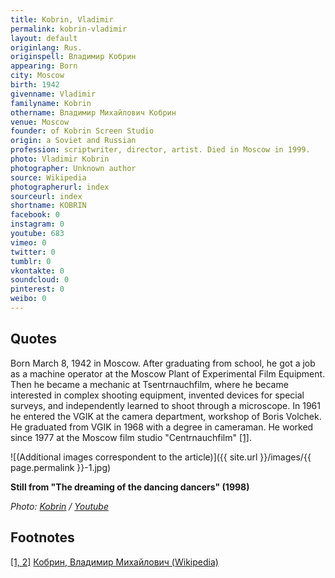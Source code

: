 ```yaml
---
title: Kobrin, Vladimir
permalink: kobrin-vladimir
layout: default
originlang: Rus.
originspell: Владимир Кобрин
appearing: Born
city: Moscow
birth: 1942
givenname: Vladimir
familyname: Kobrin
othername: Владимир Михайлович Кобрин
venue: Moscow
founder: of Kobrin Screen Studio
origin: a Soviet and Russian
profession: scriptwriter, director, artist. Died in Moscow in 1999.
photo: Vladimir Kobrin
photographer: Unknown author
source: Wikipedia
photographerurl: index
sourceurl: index
shortname: KOBRIN
facebook: 0
instagram: 0
youtube: 683
vimeo: 0
twitter: 0
tumblr: 0
vkontakte: 0
soundcloud: 0
pinterest: 0
weibo: 0
---
```


<!---
To edit top block see
icon "Meta Data"
on right menu
Full edit instructions
indexmod.gq/edit
-->

## Quotes

Born March 8, 1942 in Moscow. After graduating from school, he got a job as a machine operator at the Moscow Plant of Experimental Film Equipment. Then he became a mechanic at Tsentrnauchfilm, where he became interested in complex shooting equipment, invented devices for special surveys, and independently learned to shoot through a microscope. In 1961 he entered the VGIK at the camera department, workshop of Boris Volchek. He graduated from VGIK in 1968 with a degree in cameraman. He worked since 1977 at the Moscow film studio "Centrnauchfilm" <span id="a2">[\[1\]](#f1)</span>.

![(Additional images correspondent to the article)]({{ site.url }}/images/{{ page.permalink }}-1.jpg)

**Still from "The dreaming of the dancing dancers" (1998)**

*Photo: [Kobrin](https://www.youtube.com/watch?v=6rzu3T7Qkn4) / [Youtube](https://www.youtube.com/watch?v=6rzu3T7Qkn4)*

## Footnotes

[[1, 2]](#a1) <span id="f1"></span> [Кобрин, Владимир Михайлович (Wikipedia)](https://ru.wikipedia.org/wiki/%D0%9A%D0%BE%D0%B1%D1%80%D0%B8%D0%BD,_%D0%92%D0%BB%D0%B0%D0%B4%D0%B8%D0%BC%D0%B8%D1%80_%D0%9C%D0%B8%D1%85%D0%B0%D0%B9%D0%BB%D0%BE%D0%B2%D0%B8%D1%87)
